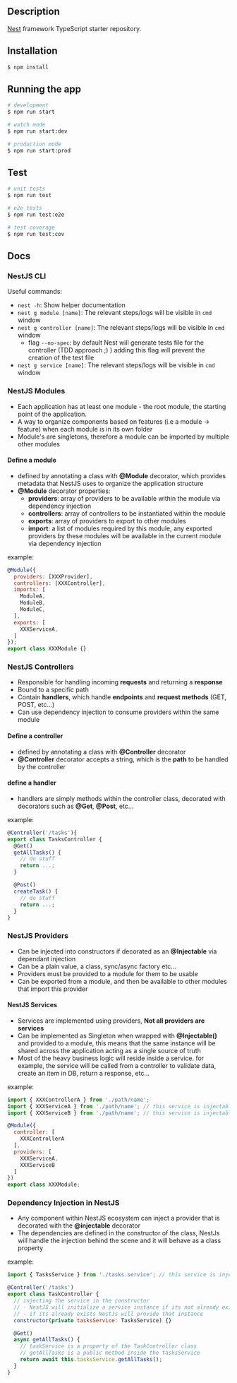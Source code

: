 ## Description

[Nest](https://github.com/nestjs/nest) framework TypeScript starter repository.

## Installation

```bash
$ npm install
```

## Running the app

```bash
# development
$ npm run start

# watch mode
$ npm run start:dev

# production mode
$ npm run start:prod
```

## Test

```bash
# unit tests
$ npm run test

# e2e tests
$ npm run test:e2e

# test coverage
$ npm run test:cov
```

## Docs

### NestJS CLI

Useful commands:

- `nest -h`: Show helper documentation
- `nest g module [name]`: The relevant steps/logs will be visible in `cmd` window
- `nest g controller [name]`: The relevant steps/logs will be visible in `cmd` window
  - flag `--no-spec`: by default Nest will generate tests file for the controller (TDD approach ;) )
    adding this flag will prevent the creation of the test file
- `nest g service [name]`: The relevant steps/logs will be visible in `cmd` window

### NestJS Modules

- Each application has at least one module - the root module, the starting point of the application.
- A way to organize components based on features (i.e a module -> feature) when each module is in its own folder
- Module's are singletons, therefore a module can be imported by multiple other modules

#### Define a module

- defined by annotating a class with **@Module** decorator, which provides metadata that NestJS uses to organize the application structure
- **@Module** decorator properties:
  - **providers**: array of providers to be available within the module via dependency injection
  - **controllers**: array of controllers to be instantiated within the module
  - **exports**: array of providers to export to other modules
  - **import**: a list of modules required by this module, any exported providers by these modules will be available in the current module via dependency injection

example:

```javascript
@Module({
  providers: [XXXProvider],
  controllers: [XXXController],
  imports: [
    ModuleA,
    ModuleB,
    ModuleC,
  ],
  exports: [
    XXXServiceA,
  ]
});
export class XXXModule {}
```

### NestJS Controllers

- Responsible for handling incoming **requests** and returning a **response**
- Bound to a specific path
- Contain **handlers**, which handle **endpoints** and **request methods** (GET, POST, etc...)
- Can use dependency injection to consume providers within the same module

#### Define a controller

- defined by annotating a class with **@Controller** decorator
- **@Controller** decorator accepts a string, which is the **path** to be handled by the controller

#### define a handler

- handlers are simply methods within the controller class, decorated with decorators such as **@Get**, **@Post**, etc...

example:

```javascript
@Controller('/tasks'){
export class TasksController {
  @Get()
  getAllTasks() {
    // do stuff
    return ...;
  }

  @Post()
  createTask() {
    // do stuff
    return ...;
  }
}
```

### NestJS Providers

- Can be injected into constructors if decorated as an **@Injectable** via dependant injection
- Can be a plain value, a class, sync/async factory etc...
- Providers must be provided to a module for them to be usable
- Can be exported from a module, and then be available to other modules that import this provider

#### NestJS Services

- Services are implemented using providers, **Not all providers are services**
- Can be implemented as Singleton when wrapped with **@Injectable()** and provided to a module, this means that the same instance will be shared across the application acting as a single source of truth
- Most of the heavy business logic will reside inside a service. for example, the service will be called from a controller to validate data, create an item in DB, return a response, etc...

example:

```javascript
import { XXXControllerA } from './path/name';
import { XXXServiceA } from './path/name'; // this service is injectable
import { XXXServiceB } from './path/name'; // this service is injectable

@Module({
  controller: [
    XXXControllerA
  ],
  providers: [
    XXXServiceA,
    XXXServiceB
  ]
})
export class XXXModule;
```

### Dependency Injection in NestJS

- Any component within NestJS ecosystem can inject a provider that is decorated with the **@injectable** decorator
- The dependencies are defined in the constructor of the class, NestJs will handle the injection behind the scene and it will behave as a class property

example:

```javascript
import { TasksService } from './tasks.service'; // this service is injectable

@Controller('/tasks')
export class TaskController {
  // injecting the service in the constructor
  // - NestJS will initialize a service instance if its not already exists,
  // - if its already exists NestJs will provide that instance
  constructor(private tasksService: TasksService) {}

  @Get()
  async getAllTasks() {
    // taskService is a property of the TaskController class
    // getAllTasks is a public method inside the tasksService
    return await this.tasksService.getAllTasks();
  }
}
```
